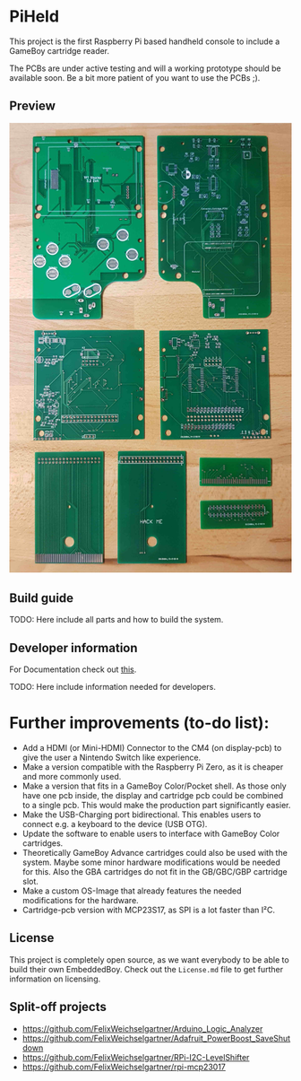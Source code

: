 # PiHeld

This project is the first Raspberry Pi based handheld console to include a GameBoy cartridge reader.

The PCBs are under active testing and will a working prototype should be available soon. Be a bit more patient of you want to use the PCBs ;).

## Preview

![all_pcbs](./doc/img/pcbs_all_pcbs.jpg)

## Build guide

TODO: Here include all parts and how to build the system.

## Developer information

For Documentation check out [this](./doc/).

TODO: Here include information needed for developers.

# Further improvements (to-do list):

* Add a HDMI (or Mini-HDMI) Connector to the CM4 (on display-pcb) to give the user a Nintendo Switch like experience.
* Make a version compatible with the Raspberry Pi Zero, as it is cheaper and more commonly used.
* Make a version that fits in a GameBoy Color/Pocket shell. As those only have one pcb inside, the display and cartridge pcb could be combined to a single pcb. This would make the production part significantly easier.
* Make the USB-Charging port bidirectional. This enables users to connect e.g. a keyboard to the device (USB OTG).
* Update the software to enable users to interface with GameBoy Color cartridges.
* Theoretically GameBoy Advance cartridges could also be used with the system. Maybe some minor hardware modifications would be needed for this. Also the GBA cartridges do not fit in the GB/GBC/GBP cartridge slot.
* Make a custom OS-Image that already features the needed modifications for the hardware.
* Cartridge-pcb version with MCP23S17, as SPI is a lot faster than I²C.

## License

This project is completely open source, as we want everybody to be able to build their own EmbeddedBoy. Check out the `License.md` file to get further information on licensing.

## Split-off projects

* https://github.com/FelixWeichselgartner/Arduino_Logic_Analyzer
* https://github.com/FelixWeichselgartner/Adafruit_PowerBoost_SaveShutdown
* https://github.com/FelixWeichselgartner/RPi-I2C-LevelShifter
* https://github.com/FelixWeichselgartner/rpi-mcp23017
